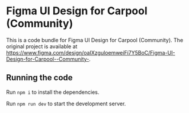 
  # Figma UI Design for Carpool (Community)

  This is a code bundle for Figma UI Design for Carpool (Community). The original project is available at https://www.figma.com/design/oaIXzguloemweiFi7Y5BoC/Figma-UI-Design-for-Carpool--Community-.

  ## Running the code

  Run `npm i` to install the dependencies.

  Run `npm run dev` to start the development server.
  